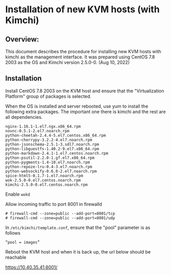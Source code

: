 # Installation of new KVM hosts (with Kimchi)

## Overview: 
This document describes the procedure for installing new KVM hosts with kimchi as the management interface. It was prepared using CentOS 7.8 2003 as the OS and Kimchi version 2.5.0-0. (Aug 10, 2022) 

## Installation 

Install CentOS 7.8 2003 on the KVM host and ensure that the "Virtualization Platform" group of packages is selected.

When the OS is installed and server rebooted, use yum to install the following extra packages. The important one there is kimchi and the rest are all dependencies.

```
nginx-1.16.1-1.el7.ngx.x86_64.rpm
novnc-0.5.1-2.el7.noarch.rpm
python-cheetah-2.4.4-5.el7.centos.x86_64.rpm
python-cherrypy-3.2.2-4.el7.noarch.rpm
python-jsonschema-2.5.1-3.sdl7.noarch.rpm
python-libguestfs-1.40.2-9.el7.x86_64.rpm
python-markdown-2.4.1-1.el7.centos.noarch.rpm
python-psutil-2.2.0-1.gf.el7.x86_64.rpm
python-pygments-1.4-10.el7.noarch.rpm
python-repoze-lru-0.4-3.el7.noarch.rpm
python-websockify-0.6.0-2.el7.noarch.rpm
spice-html5-0.1.7-1.el7.noarch.rpm
wok-2.5.0-0.el7.centos.noarch.rpm
kimchi-2.5.0-0.el7.centos.noarch.rpm
```

Enable `wokd`

Allow incoming traffic to port 8001 in firewalld

```
# firewall-cmd --zone=public --add-port=8001/tcp
# firewall-cmd --zone=public --add-port=8001/udp
```

In `/etc/kimchi/template.conf`, ensure that the "pool" parameter is as follows
```
“pool = images”
```

Reboot the KVM host and when it is back up, the url below should be reachable

https://10.40.35.41:8001/

